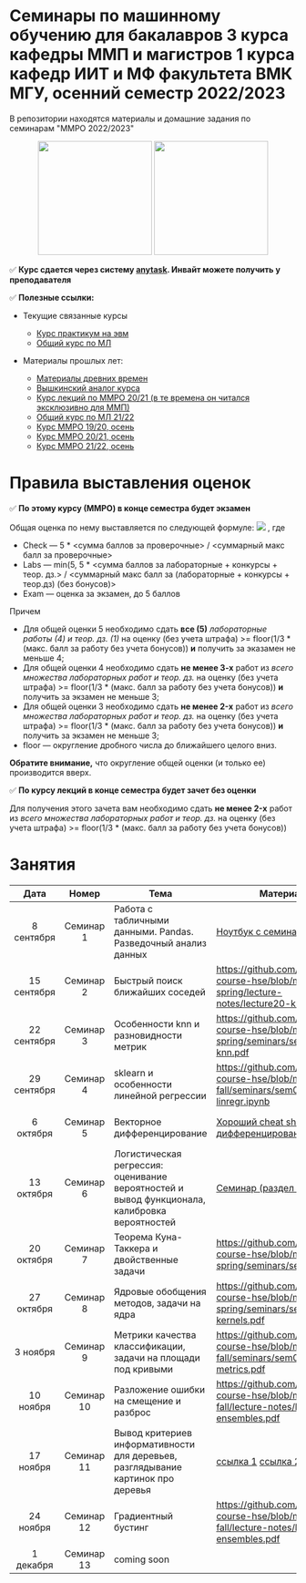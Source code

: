 # Семинары по машинному обучению для бакалавров 3 курса кафедры ММП и магистров 1 курса кафедр ИИТ и МФ факультета ВМК МГУ, осенний семестр 2022/2023
В репозитории находятся материалы и домашние задания по семинарам "ММРО 2022/2023"

<p align="center">
<img src="http://funzoo.ru/uploads/posts/2009-11/1258648863_tn.jpg" height=200pt> <img src="https://github.com/mmp-mmro-team/mmp_mmro_fall_2021/blob/main/trash/kernel_trick.jpg" height=200pt>
</p>

:white_check_mark: **Курс сдается через систему [anytask](ДОБАВИТЬ). Инвайт можете получить у преподавателя**


:white_check_mark: **Полезные ссылки:**

* Текущие связанные курсы
    * [Курс практикум на эвм](https://github.com/mmp-practicum-team/mmp_practicum_fall_2022)
    * [Общий курс по МЛ](https://github.com/MSU-ML-COURSE/ML-COURSE-22-23)

* Материалы прошлых лет:
  * [Материалы древних времен](https://github.com/esokolov/ml-course-msu)
  * [Вышкинский аналог курса](https://github.com/esokolov/ml-course-hse)
  * [Курс лекций по ММРО 20/21 (в те времена он читался эксклюзивно для ММП)](http://www.machinelearning.ru/wiki/index.php?title=%D0%9C%D0%B0%D1%82%D0%B5%D0%BC%D0%B0%D1%82%D0%B8%D1%87%D0%B5%D1%81%D0%BA%D0%B8%D0%B5_%D0%BC%D0%B5%D1%82%D0%BE%D0%B4%D1%8B_%D1%80%D0%B0%D1%81%D0%BF%D0%BE%D0%B7%D0%BD%D0%B0%D0%B2%D0%B0%D0%BD%D0%B8%D1%8F_%D0%BE%D0%B1%D1%80%D0%B0%D0%B7%D0%BE%D0%B2_%28%D0%BA%D1%83%D1%80%D1%81_%D0%BB%D0%B5%D0%BA%D1%86%D0%B8%D0%B9%2C_%D0%92.%D0%92.%D0%9A%D0%B8%D1%82%D0%BE%D0%B2%29)
  * [Общий курс по МЛ 21/22](https://github.com/MSU-ML-COURSE/ML-COURSE-21-22)
  * [Курс ММРО 19/20, осень](https://github.com/mmp-mmro-team/mmp_mmro_fall_2019)
  * [Курс ММРО 20/21, осень](https://github.com/mmp-mmro-team/mmp_mmro_fall_2020)
  * [Курс ММРО 21/22, осень](https://github.com/mmp-mmro-team/mmp_mmro_fall_2021)

# Правила выставления оценок

:white_check_mark: **По этому курсу (ММРО) в конце семестра будет экзамен**

Общая оценка по нему выставляется по следующей формуле:
![](https://github.com/mmp-mmro-team/mmp_mmro_fall_2021/blob/main/trash/formula.png)
, где 

* Check — 5 * <сумма баллов за проверочные> / <суммарный макс балл за проверочные>
* Labs — min(5, 5 * <сумма баллов за лабораторные + конкурсы + теор. дз.> / <суммарный макс балл за (лабораторные + конкурсы + теор.дз) (без бонусов)>
* Exam — оценка за экзамен, до 5 баллов

Причем
* Для общей оценки 5 необходимо сдать **все (5)** _лабораторные работы (4) и теор. дз. (1)_ на оценку (без учета штрафа) >= floor(1/3 * (макс. балл за работу без учета бонусов)) **и** получить за эказамен не меньше 4;
* Для общей оценки 4 необходимо сдать **не менее 3-х** работ из _всего множества лабораторных работ и теор. дз._ на оценку (без учета штрафа) >= floor(1/3 * (макс. балл за работу без учета бонусов)) **и** получить за экзамен не меньше 3;
* Для общей оценки 3 необходимо сдать **не менее 2-x** работ из _всего множества лабораторных работ и теор. дз._ на оценку (без учета штрафа) >= floor(1/3 * (макс. балл за работу без учета бонусов)) **и** получить за экзамен не меньше 3;
* floor — округление дробного числа до ближайшего целого вниз.

**Обратите внимание,** что округление общей оценки (и только ее) производится вверх.

:white_check_mark: **По курсу лекций в конце семестра будет зачет без оценки**

Для получения этого зачета вам необходимо сдать **не менее 2-x** работ из _всего множества лабораторных работ и теор. дз._ на оценку (без учета штрафа) >= floor(1/3 * (макс. балл за работу без учета бонусов))

# Занятия

| Дата | Номер | Тема | Материалы | ДЗ |
| :---: | :---: | --- | --- | --- |
| 8 сентября  | Семинар 1 | Работа с табличными данными. Pandas. Разведочный анализ данных | [Ноутбук с семинара](https://github.com/mmp-mmro-team/mmp_mmro_fall_2022/blob/main/seminars/Seminar1/sem_pandas.ipynb) | [Легкая домашка на пандас](https://github.com/mmp-mmro-team/mmp_mmro_fall_2022/blob/main/homework-practice/Homework_practice_1/numpy_pandas_matplotlib_2022.ipynb)   |
| 15 сентября  | Семинар 2 | Быстрый поиск ближайших соседей | https://github.com/esokolov/ml-course-hse/blob/master/2020-spring/lecture-notes/lecture20-knn.pdf |  ¯\\\_(ツ)\_/¯ |
| 22 сентября  | Семинар 3 | Особенности knn и разновидности метрик |  https://github.com/esokolov/ml-course-hse/blob/master/2020-spring/seminars/sem19-knn.pdf   |  ¯\\\_(ツ)\_/¯ |
| 29 сентября  | Семинар 4 | sklearn и особенности линейной регрессии | https://github.com/esokolov/ml-course-hse/blob/master/2020-fall/seminars/sem02-sklearn-linregr.ipynb | ¯\\\_(ツ)\_/¯ |
| 6 октября | Семинар 5 | Векторное дифференцирование | [Хороший cheat sheet по дифференцированию](https://github.com/mmp-mmro-team/mmp_mmro_fall_2022/blob/main/seminars/sem05_vect_matrix_diff.pdf) | [Домашка на линейную регрессию](https://github.com/mmp-mmro-team/mmp_mmro_fall_2022/blob/main/homework-practice/homework-practice-02-linregr.ipynb)  |
| 13 октября | Семинар 6 | Логистическая регрессия: оценивание вероятностей и вывод функционала, калибровка вероятностей | [Семинар (раздел 1)](https://github.com/esokolov/ml-course-hse/blob/master/2020-fall/lecture-notes/lecture05-linclass.pdf) | ¯\\\_(ツ)\_/¯ |
| 20 октября | Семинар 7 | Теорема Куна-Таккера и двойственные задачи | https://github.com/esokolov/ml-course-hse/blob/master/2020-spring/seminars/sem13-kkt.pdf | [Хардкорная домашка на дифференцирование](https://github.com/mmp-mmro-team/mmp_mmro_fall_2022/blob/main/homework-theory/matrix_differentiation_mmro.pdf)   |
| 27 октября | Семинар 8 | Ядровые обобщения методов, задачи на ядра | https://github.com/esokolov/ml-course-hse/blob/master/2020-spring/seminars/sem14-kernels.pdf |  ¯\\\_(ツ)\_/¯ | 
| 3 ноября | Семинар 9 | Метрики качества классификации, задачи на площади под кривыми |  https://github.com/esokolov/ml-course-hse/blob/master/2020-fall/seminars/sem05-linclass-metrics.pdf  | [Домашка на линейную классификацию](https://github.com/mmp-mmro-team/mmp_mmro_fall_2022/blob/main/homework-practice/hw_practice_3.ipynb)  |
| 10 ноября | Семинар 10 | Разложение ошибки на смещение и разброс | https://github.com/esokolov/ml-course-hse/blob/master/2020-fall/lecture-notes/lecture08-ensembles.pdf  | ¯\\\_(ツ)\_/¯ |
| 17 ноября | Семинар 11 | Вывод критериев информативности для деревьев, разглядывание картинок про деревья | [ссылка 1](https://github.com/esokolov/ml-course-hse/blob/master/2020-fall/seminars/sem07-trees.pdf) [ссылка 2](https://github.com/esokolov/ml-course-hse/blob/master/2020-fall/seminars/sem07-trees.ipynb) | ¯\\\_(ツ)\_/¯ |
| 24 ноября | Семинар 12 | Градиентный бустинг | https://github.com/esokolov/ml-course-hse/blob/master/2021-fall/lecture-notes/lecture10-ensembles.pdf | ¯\\\_(ツ)\_/¯ |
| 1 декабря | Семинар 13 | coming soon |  | ¯\\\_(ツ)\_/¯ |



   
